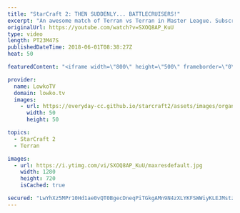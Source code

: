 ```yaml
---
title: "StarCraft 2: THEN SUDDENLY... BATTLECRUISERS!"
excerpt: "An awesome match of Terran vs Terran in Master League. Subscribe for more videos: http://lowko.tv/youtube MMA vs aLive: https://goo.gl/GW9L7H  Not quite your regular game of StarCraft 2. While this match starts off relatively normal, one of the players have got a trick up their sleeve. All of a sudden..."
originalUrl: https://youtube.com/watch?v=SXOQ8AP_KuU
type: video
length: PT23M47S
publishedDateTime: 2018-06-01T08:38:27Z
heat: 50

featuredContent: "<iframe width=\"800\" height=\"500\" frameborder=\"0\" src=\"https://www.youtube.com/embed/SXOQ8AP_KuU\" allow=\"accelerometer; autoplay; encrypted-media; gyroscope; picture-in-picture\" allowfullscreen></iframe>"

provider:
  name: LowkoTV
  domain: lowko.tv
  images:
    - url: https://everyday-cc.github.io/starcraft2/assets/images/organizations/lowko.tv-50x50.jpg
      width: 50
      height: 50

topics:
  - StarCraft 2
  - Terran

images:
  - url: https://i.ytimg.com/vi/SXOQ8AP_KuU/maxresdefault.jpg
    width: 1280
    height: 720
    isCached: true

secured: "LwYhXz5MPr10Hd1ae0vQT0BgecDneqPiTGkgAMn9N4zXLYKFSWWiyKLEJMstzwjJOaLNpX7eMnhW27VcEwqRBrY2ftT1gwZ8UtLa1/VaVJK1sOnvkeqP4r9Lhb8tkCQmdRehitDiNflxuGzFuCADl0C1+CUempXEer+AvlS3CovWfaBTzTuvyeI9cfNaSb0WSUKtEx17rZkdppnc2H3v9IY0pwYZmu6m+puQejycwBfHj8R/xlwBat6YvxPmxlqIGuav/uAbw7B7FBLHLQy62LLju+OaH3HcRwCBEXI4rg793qVpnw8RsV/jBgmcRBU29XzgFREwWn+Od1Hefo2QOixftrUEscN/PeHH4kjGOOBb+3V09i3zvCV0mQi5hBvGIWnqqRWy+ZdJ9UBUGUw/Z8ep3RXBmS3Na9qVierA73rdz//jCP7NEXiiVh1HqRzn;epuwwVVZjQ6gLlW0noM1gw=="
---
```


